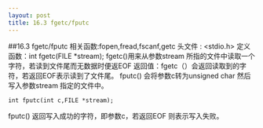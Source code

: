 ```yaml
---
layout: post
title: 16.3 fgetc/fputc 
---
```

##16.3 fgetc/fputc
相关函数:fopen,fread,fscanf,getc
头文件 : <stdio.h>
定义函数：int fgetc(FILE \*stream); 
fgetc()用来从参数stream 所指的文件中读取一个字符，若读到文件尾而无数据时便返EOF
返回值：fgetc（）会返回读取到的字符，若返回EOF表示读到了文件尾。
fputc() 会将参数c转为unsigned char 然后写入参数stream 指定的文件中。

	int fputc(int c,FILE *stream);
fputc() 返回写入成功的字符，即参数c，若返回EOF 则表示写入失败。
